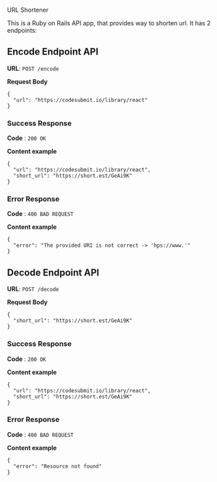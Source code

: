 URL Shortener

This is a Ruby on Rails API app, that provides way to shorten url.
It has 2 endpoints:

## Encode Endpoint API

**URL**: `POST /encode`

**Request Body**
```json5
{
  "url": "https://codesubmit.io/library/react"
}
```

### Success Response

**Code** : `200 OK`

**Content example**

```json5
{
  "url": "https://codesubmit.io/library/react",
  "short_url": "https://short.est/GeAi9K"
}
```


### Error Response

**Code** : `400 BAD REQUEST`

**Content example**

```json5
{
  "error": "The provided URI is not correct -> 'hps://www.'"
}
```

## Decode Endpoint API

**URL**: `POST /decode`

**Request Body**
```json5
{
  "short_url": "https://short.est/GeAi9K"
}
```

### Success Response

**Code** : `200 OK`

**Content example**

```json5
{
  "url": "https://codesubmit.io/library/react",
  "short_url": "https://short.est/GeAi9K"
}
```


### Error Response

**Code** : `400 BAD REQUEST`

**Content example**

```json5
{
  "error": "Resource not found"
}
```
